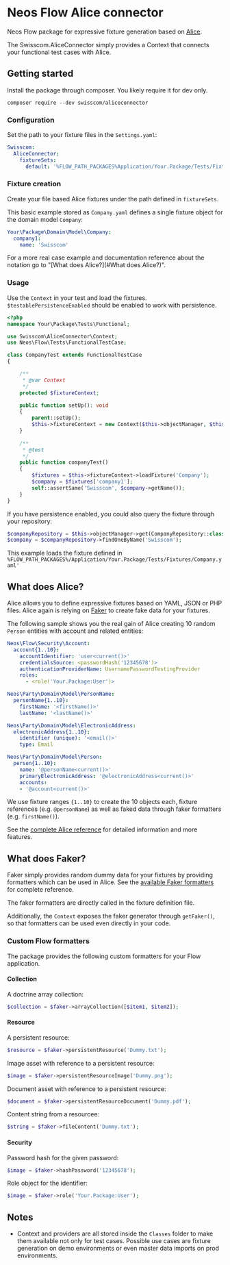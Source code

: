 # Neos Flow Alice connector

Neos Flow package for expressive fixture generation based on [Alice](https://github.com/nelmio/alice).

The Swisscom.AliceConnector simply provides a Context that connects your functional test cases with Alice.

## Getting started

Install the package through composer. You likely require it for dev only.

```
composer require --dev swisscom/aliceconnector
```

### Configuration

Set the path to your fixture files in the ``Settings.yaml``:

```yaml
Swisscom:
  AliceConnector:
    fixtureSets:
      default: '%FLOW_PATH_PACKAGES%Application/Your.Package/Tests/Fixtures/{name}.yaml'
```

### Fixture creation

Create your file based Alice fixtures under the path defined in ```fixtureSets```. 

This basic example stored as ``Company.yaml`` defines a single fixture object for the domain model ``Company``:

```yaml
Your\Package\Domain\Model\Company:
  company1:
    name: 'Swisscom'
```

For a more real case example and documentation reference about the notation go to "[What does Alice?](#What does Alice?)".

### Usage

Use the ``Context`` in your test and load the fixtures. ``$testablePersistenceEnabled`` should be enabled to work with persistence.

```php
<?php
namespace Your\Package\Tests\Functional;

use Swisscom\AliceConnector\Context;
use Neos\Flow\Tests\FunctionalTestCase;

class CompanyTest extends FunctionalTestCase
{

    /**
     * @var Context
     */
    protected $fixtureContext;

    public function setUp(): void
    {
        parent::setUp();
        $this->fixtureContext = new Context($this->objectManager, $this::$testablePersistenceEnabled);
    }
    
    /**
     * @test
     */
    public function companyTest()
    {
        $fixtures = $this->fixtureContext->loadFixture('Company');
        $company = $fixtures['company1'];
        self::assertSame('Swisscom', $company->getName());
    }
}
```

If you have persistence enabled, you could also query the fixture through your repository:

```php
$companyRepository = $this->objectManager->get(CompanyRepository::class);
$company = $companyRepository->findOneByName('Swisscom');
```

This example loads the fixture defined in ```%FLOW_PATH_PACKAGES%/Application/Your.Package/Tests/Fixtures/Company.yaml'```

 

## What does Alice?

Alice allows you to define expressive fixtures based on YAML, JSON or PHP files. 
Alice again is relying on [Faker](https://github.com/FakerPHP/Faker) to create fake data for your fixtures.

The following sample shows you the real gain of Alice creating 10 random ``Person`` entities with account and related entities:
```yaml
Neos\Flow\Security\Account:
  account{1..10}:
    accountIdentifier: 'user<current()>'
    credentialsSource: <passwordHash('12345678')>
    authenticationProviderName: UsernamePasswordTestingProvider
    roles:
      - <role('Your.Package:User')>

Neos\Party\Domain\Model\PersonName:
  personName{1..10}:
    firstName: '<firstName()>'
    lastName: '<lastName()>'

Neos\Party\Domain\Model\ElectronicAddress:
  electronicAddress{1..10}:
    identifier (unique): '<email()>'
    type: Email

Neos\Party\Domain\Model\Person:
  person{1..10}:
    name: '@personName<current()>'
    primaryElectronicAddress: '@electronicAddress<current()>'
    accounts:
    - '@account<current()>'
```

We use fixture ranges ``{1..10}`` to create the 10 objects each, fixture references (e.g. ``@personName``) as well as 
faked data through faker formatters (e.g. ``firstName()``).

See the [complete Alice reference](https://github.com/nelmio/alice/blob/master/doc/complete-reference.md) for detailed information and more features.


## What does Faker?

Faker simply provides random dummy data for your fixtures by providing formatters which can be used in Alice. 
See the [available Faker formatters](https://fakerphp.github.io/formatters/) for complete reference.

The faker formatters are directly called in the fixture definition file.

Additionally, the ``Context`` exposes the faker generator through ``getFaker()``, so that formatters can be used even directly in your code.


### Custom Flow formatters

The package provides the following custom formatters for your Flow application.

#### Collection

A doctrine array collection:
```php
$collection = $faker->arrayCollection([$item1, $item2]);
```

#### Resource

A persistent resource:
```php
$resource = $faker->persistentResource('Dummy.txt');
```

Image asset with reference to a persistent resource:
```php
$image = $faker->persistentResourceImage('Dummy.png');
```

Document asset with reference to a persistent resource:
```php
$document = $faker->persistentResourceDocument('Dummy.pdf');
```

Content string from a resourcee:
```php
$string = $faker->fileContent('Dummy.txt');
```

#### Security

Password hash for the given password:
```php
$image = $faker->hashPassword('12345678');
```

Role object for the identifier:
```php
$image = $faker->role('Your.Package:User');
```

## Notes

- Context and providers are all stored inside the ``Classes`` folder to make them available not only for test cases. 
  Possible use cases are fixture generation on demo environments or even master data imports on prod environments.
  
